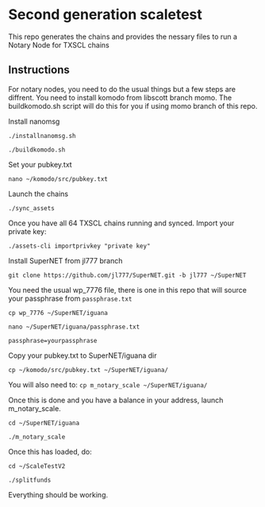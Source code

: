 # Second generation scaletest

This repo generates the chains and provides the nessary files to run a Notary Node for TXSCL chains

## Instructions
For notary nodes, you need to do the usual things but a few steps are diffrent.
You need to install komodo from libscott branch momo. The buildkomodo.sh script will do this for you if using momo branch of this repo.

Install nanomsg

`./installnanomsg.sh`

`./buildkomodo.sh`

Set your pubkey.txt

`nano ~/komodo/src/pubkey.txt`

Launch the chains

`./sync_assets`

Once you have all 64 TXSCL chains running and synced. Import your private key:

`./assets-cli importprivkey "private key"`

Install SuperNET from jl777 branch

`git clone https://github.com/jl777/SuperNET.git -b jl777 ~/SuperNET`

You need the usual wp_7776 file, there is one in this repo that will source your passphrase from `passphrase.txt`

`cp wp_7776 ~/SuperNET/iguana`

`nano ~/SuperNET/iguana/passphrase.txt`

`passphrase=yourpassphrase`

Copy your pubkey.txt to SuperNET/iguana dir

`cp ~/komodo/src/pubkey.txt ~/SuperNET/iguana/`

You will also need to: `cp m_notary_scale ~/SuperNET/iguana/`


Once this is done and you have a balance in your address, launch m_notary_scale.

`cd ~/SuperNET/iguana`

`./m_notary_scale`

Once this has loaded, do:

`cd ~/ScaleTestV2`

`./splitfunds`

Everything should be working.
